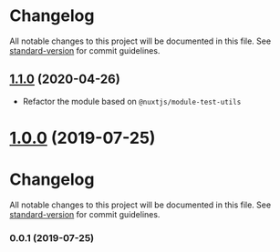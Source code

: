 # Changelog

All notable changes to this project will be documented in this file. See [standard-version](https://github.com/conventional-changelog/standard-version) for commit guidelines.

## [1.1.0](https://github.com/nuxt-community/netlify-files-module/compare/v1.0.0...v1.1.0) (2020-04-26)

* Refactor the module based on `@nuxtjs/module-test-utils`

<a name="1.0.0"></a>
# [1.0.0](https://github.com/nuxt-community/netlify-files-module/compare/v0.0.1...v1.0.0) (2019-07-25)



# Changelog

All notable changes to this project will be documented in this file. See [standard-version](https://github.com/conventional-changelog/standard-version) for commit guidelines.

### 0.0.1 (2019-07-25)

